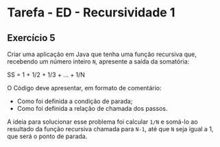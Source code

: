 # Tarefa - ED - Recursividade 1
## Exercício 5
Criar uma aplicação em Java que tenha uma função recursiva que, recebendo um número inteiro `N`, apresente a saída da somatória:

SS = 1 + 1/2 + 1/3 + ... + 1/N

O Código deve apresentar, em formato de comentário:
- Como foi definida a condição de parada;
- Como foi definida a relação de chamada dos passos.

A ideia para solucionar esse problema foi calcular `1/N` e somá-lo ao resultado da função recursiva chamada para `N-1`, até que `N` seja igual a 1, que será o ponto de parada.
